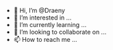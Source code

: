 - 👋 Hi, I’m @Draeny
- 👀 I’m interested in ...
- 🌱 I’m currently learning ...
- 💞️ I’m looking to collaborate on ...
- 📫 How to reach me ...

<!---
Draeny/Draeny is a ✨ special ✨ repository because its `README.md` (this file) appears on your GitHub profile.
You can click the Preview link to take a look at your changes.
--->






